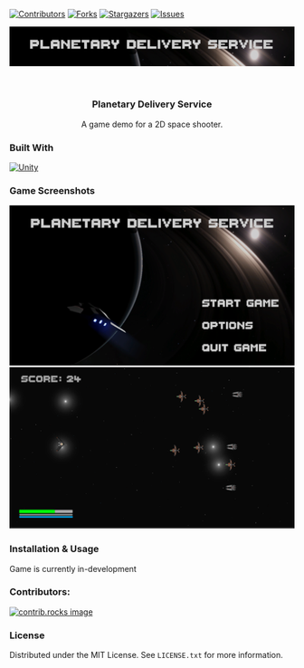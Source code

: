<a id="readme-top"></a>
[![Contributors][contributors-shield]][contributors-url]
[![Forks][forks-shield]][forks-url]
[![Stargazers][stars-shield]][stars-url]
[![Issues][issues-shield]][issues-url]


![product-title]
<!--[![MIT License][license-shield]][license-url]
[![LinkedIn][linkedin-shield]][linkedin-url]-->

<!-- PROJECT LOGO -->
<br />
<div align="center">
  <a href="https://github.com/jaskiewm/planetary_delivery_service">
<!--     <img src="images/logo.png" alt="Logo" width="80" height="80"> -->
  </a>

<h3 align="center">Planetary Delivery Service</h3>
  <p align="center">
    A game demo for a 2D space shooter.
    <br />
<!--     <a href="https://github.com/jaskiewm/PONG/issues/new?labels=bug&template=bug-report---.md">Report Bug</a>
    ·
    <a href="https://github.com/jaskiewm/PONG/issues/new?labels=enhancement&template=feature-request---.md">Request Feature</a>
    . -->
<!--     <a href="https://oinkle.itch.io/pong-remake">Itch.io Link</a> -->
  </p>
</div>

### Built With
[![Unity]][Unity-url]

### Game Screenshots
![product-screenshot1]
![product-screenshot2]

<!-- USAGE EXAMPLES -->
### Installation & Usage
Game is currently in-development

<!-- CONTRIBUTING -->
### Contributors:
<a href="https://github.com/jaskiewm/planetary_delivery_service/graphs/contributors">
  <img src="https://contrib.rocks/image?repo=jaskiewm/planetary_delivery_service" alt="contrib.rocks image" />
</a>

<!-- LICENSE -->
### License
Distributed under the MIT License. See `LICENSE.txt` for more information.

<!-- MARKDOWN LINKS & IMAGES -->
<!-- https://www.markdownguide.org/basic-syntax/#reference-style-links -->
[contributors-shield]: https://img.shields.io/github/contributors/jaskiewm/planetary_delivery_service.svg?style=for-the-badge
[contributors-url]: https://github.com/jaskiewm/planetary_delivery_service/graphs/contributors
[forks-shield]: https://img.shields.io/github/forks/jaskiewm/planetary_delivery_service.svg?style=for-the-badge
[forks-url]: https://github.com/jaskiewm/planetary_delivery_service/network/members
[stars-shield]: https://img.shields.io/github/stars/jaskiewm/planetary_delivery_service.svg?style=for-the-badge
[stars-url]: https://github.com/jaskiewm/planetary_delivery_service/stargazers
[issues-shield]: https://img.shields.io/github/issues/jaskiewm/planetary_delivery_service.svg?style=for-the-badge
[issues-url]: https://github.com/jaskiewm/planetary_delivery_service/issues
[license-shield]: https://img.shields.io/github/license/jaskiewm/planetary_delivery_service.svg?style=for-the-badge
[license-url]: https://github.com/jaskiewm/planetary_delivery_service/blob/master/LICENSE.txt
[linkedin-shield]: https://img.shields.io/badge/-LinkedIn-black.svg?style=for-the-badge&logo=linkedin&colorB=555
[linkedin-url]: https://linkedin.com/in/jaskiewm
[product-screenshot]: images/screenshot.png
[Unity]: https://img.shields.io/badge/Made%20with-Unity-57b9d3.svg?style=flat&logo=unity
[Unity-url]: https://unity.com/

[product-title]: Assets/Images/CoverTitle.PNG
[product-screenshot1]: Assets/Images/MainMenu.PNG
[product-screenshot2]: Assets/Images/Game1.PNG

